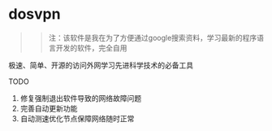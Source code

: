 # dosvpn

>> 注：该软件是我在为了方便通过google搜索资料，学习最新的程序语言开发的软件，完全自用

极速、简单、开源的访问外网学习先进科学技术的必备工具

TODO

1. 修复强制退出软件导致的网络故障问题
2. 完善自动更新功能
3. 自动测速优化节点保障网络随时正常
